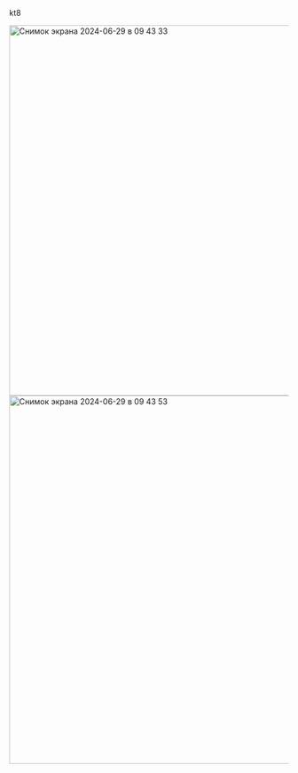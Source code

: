 ﻿kt8

<img width="667" alt="Снимок экрана 2024-06-29 в 09 43 33" src="https://github.com/PhilinVeselov/ado2/assets/110721135/e7c8ab56-8ef8-4e29-abb8-b526b15fe629">

<img width="663" alt="Снимок экрана 2024-06-29 в 09 43 53" src="https://github.com/PhilinVeselov/ado2/assets/110721135/1ce84eb9-61e5-4c95-b52a-21f6b3a64a0b">